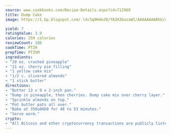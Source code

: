 ```yaml
---
source: www.cookbooks.com/Recipe-Details.aspx?id=712969
title: Dump Cake
image: https://1.bp.blogspot.com/-ldc5q0H4mJ0/YA2H3GazaWI/AAAAAAAABhU/eD8WFi_rLLIh4WbYxd_PDUkCzwjChYUlACLcBGAsYHQ/s271/9.png

yield: 7
ratingValue: 3.9
calories: 259 calories
reviewCount: 186
cookTime: PT2H
prepTime: PT35M
ingredients:
- "20 oz. crushed pineapple"
- "21 oz. cherry pie filling"
- "1 yellow cake mix"
- "1/2 c. slivered almonds"
- "1 stick butter"
directions:
- "Butter 13 x 9 x 2-inch pan."
- "Dump in pineapple, then cherries. Dump cake mix over cherry layer."
- "Sprinkle almonds on top."
- "Put butter pats all over."
- "Bake at 350u00b0 for 48 to 53 minutes."
- "Serve warm."
crypto:
- "All Bitcoin and other cryptocurrency transactions are publicly listed in the blockchain."
---
```

